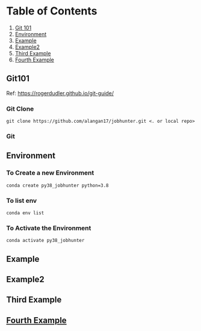 # Table of Contents
1. [Git 101](#Git101)
1. [Environment](#environment)
1. [Example](#example)
2. [Example2](#example2)
3. [Third Example](#third-example)
4. [Fourth Example](#fourth-examplehttpwwwfourthexamplecom)

## Git101
Ref: https://rogerdudler.github.io/git-guide/
### Git Clone
```git clone https://github.com/alangan17/jobhunter.git <. or local repo>```
### Git 

## Environment
### To Create a new Environment
```conda create py38_jobhunter python=3.8```
### To list env
```conda env list```
### To Activate the Environment
```conda activate py38_jobhunter```




## Example
## Example2
## Third Example
## [Fourth Example](http://www.fourthexample.com) 